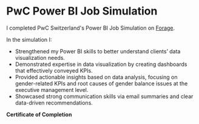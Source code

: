 # PwC Power BI Job Simulation

I completed PwC Switzerland's Power BI Job Simulation on [Forage](https://www.theforage.com).

In the simulation I:
- Strengthened my Power BI skills to better understand clients’ data visualization needs.
- Demonstrated expertise in data visualization by creating dashboards that effectively conveyed KPIs.
- Provided actionable insights based on data analysis, focusing on gender-related KPIs and root causes of gender balance issues at the executive management level.
- Showcased strong communication skills via email summaries and clear data-driven recommendations.

**Certificate of Completion**  

